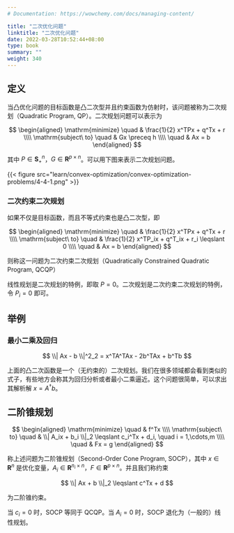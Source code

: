 ```yaml
---
# Documentation: https://wowchemy.com/docs/managing-content/

title: "二次优化问题"
linktitle: "二次优化问题"
date: 2022-03-28T10:52:44+08:00
type: book
summary: ""
weight: 340
---
```


<!--more-->

## 定义

当凸优化问题的目标函数是凸二次型并且约束函数为仿射时，该问题被称为二次规划（Quadratic Program, QP）。二次规划问题可以表示为

$$
\begin{aligned}
    \mathrm{minimize} \quad & \frac{1}{2} x^TPx + q^Tx + r \\\\
    \mathrm{subject\ to} \quad & Gx \preceq h \\\\
    \quad & Ax = b
\end{aligned}
$$

其中 $P \in \mathbf{S}^n_+$，$G \in \mathbf{R}^{p \times n}$。可以用下图来表示二次规划问题。

{{< figure src="learn/convex-optimization/convex-optimization-problems/4-4-1.png" >}}

### 二次约束二次规划

如果不仅是目标函数，而且不等式约束也是凸二次型，即

$$
\begin{aligned}
    \mathrm{minimize} \quad & \frac{1}{2} x^TPx + q^Tx + r \\\\
    \mathrm{subject\ to} \quad & \frac{1}{2} x^TP_ix + q^T_ix + r_i \leqslant 0 \\\\
    \quad & Ax = b
\end{aligned}
$$

则称这一问题为二次约束二次规划（Quadratically Constrained Quadratic Program, QCQP）

线性规划是二次规划的特例，即取 $P = 0$。二次规划是二次约束二次规划的特例，令 $P_i = 0$ 即可。

## 举例

### 最小二乘及回归

$$
\\| Ax - b \\|^2_2 = x^TA^TAx - 2b^TAx + b^Tb
$$

上面的凸二次函数是一个（无约束的）二次规划。我们在很多领域都会看到类似的式子，有些地方会称其为回归分析或者最小二乘逼近。这个问题很简单，可以求出其解析解 $x = A^{\dagger} b$。

## 二阶锥规划

$$
\begin{aligned}
    \mathrm{minimize} \quad & f^Tx \\\\
    \mathrm{subject\ to} \quad & \\| A_ix + b_i \\|_2 \leqslant c_i^Tx + d_i, \quad i = 1,\cdots,m \\\\
    \quad & Fx = g
\end{aligned}
$$

称上述问题为二阶锥规划（Second-Order Cone Program, SOCP），其中 $x \in \mathbf{R}^n$ 是优化变量，$A_i \in \mathbf{R}^{n_i \times n}$，$F \in \mathbf{R}^{p \times n}$。并且我们称约束

$$
\\| Ax + b \\|_2 \leqslant c^Tx + d
$$

为二阶锥约束。

当 $c_i = 0$ 时，SOCP 等同于 QCQP。当 $A_i = 0$ 时，SOCP 退化为（一般的）线性规划。